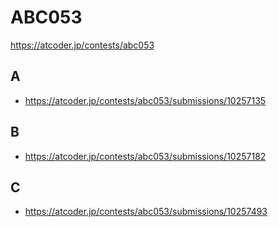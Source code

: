 # ABC053

https://atcoder.jp/contests/abc053

## A

- https://atcoder.jp/contests/abc053/submissions/10257135

## B

- https://atcoder.jp/contests/abc053/submissions/10257182

## C

- https://atcoder.jp/contests/abc053/submissions/10257493
